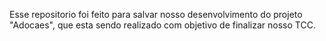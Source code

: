 Esse repositorio foi feito para salvar nosso desenvolvimento do projeto "Adocaes", que esta sendo realizado com objetivo de finalizar nosso TCC.
